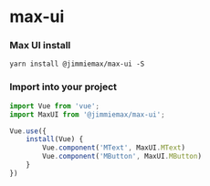 # max-ui

### Max UI install
```
yarn install @jimmiemax/max-ui -S
```

### Import into your project
```js
import Vue from 'vue';
import MaxUI from '@jimmiemax/max-ui';

Vue.use({
    install(Vue) {
        Vue.component('MText', MaxUI.MText)
        Vue.component('MButton', MaxUI.MButton)
    }
})
```
